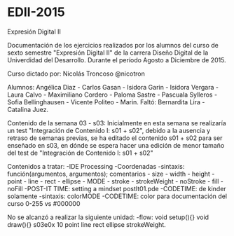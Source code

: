 # EDII-2015
Expresión Digital II

Documentación de los ejercicios realizados por los alumnos del curso de sexto semestre "Expresión Digital II" de la carrera Diseño Digital de la Univerdidad del Desarrollo.
Durante el período Agosto a Diciembre de 2015.

Curso dictado por:
Nicolás Troncoso @nicotron

Alumnos:
Angélica Diaz - Carlos Gasan - Isidora Garin - Isidora Vergara - Laura Calvo - Maximiliano Cordero - Paloma Sastre - Pascuala Sylleros - Sofia Bellinghausen - Vicente Politeo - Marin.
Faltó: Bernardita Lira - Catalina Juez.

Contenido de la semana 03 - s03: 
Inicialmente en esta semana se realizaría un test "Integración de Contenido I: s01 + s02", debido a la ausencia y retraso de semanas previas, se ha editado el contenido s01 + s02 para ser enseñado en s03, en dónde se espera hacer una edición de menor tamaño del test de "Integración de Contenido I: s01 + s02"

Contenidos a tratar:
-IDE Processing
-Coordenadas
-sintaxis: función(argumentos, argumentos);
  comentarios - size - width - height - point - line - rect - ellipse - MODE - stroke - strokeWeight - noStroke - fill - noFill
-POST-IT TIME: setting a mindset postIt01.pde
-CODETIME: de kinder solamente
-sintaxis: colorMODE
-CODETIME: color para documentación del curso 0-255 vs #000000

No se alcanzó a realizar la siguiente unidad:
-flow: void setup(){} void draw(){}
s03e0x 10 point line rect ellipse strokeWeight.
